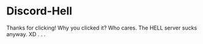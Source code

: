# Discord-Hell
Thanks for clicking! Why you clicked it? Who cares. The HELL server sucks anyway. XD
.
.
.
